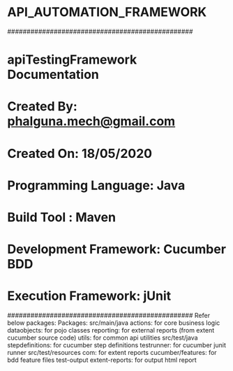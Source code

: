 # API_AUTOMATION_FRAMEWORK

################################################
#     apiTestingFramework Documentation        #
#  Created By: phalguna.mech@gmail.com         #
#  Created On: 18/05/2020                      #
#  Programming Language: Java                  #
#  Build Tool : Maven                          #
#  Development Framework: Cucumber BDD         #
#  Execution Framework: jUnit                  #
################################################
Refer below packages:
Packages:
	src/main/java
		actions: for core business logic
		dataobjects: for pojo classes
		reporting: for external reports (from extent cucumber source code)
		utils:	for common api utilities
	src/test/java
		stepdefinitions: for cucumber step definitions
		testrunner: for cucumber junit runner
	src/test/resources
		com: for extent reports
		cucumber/features: for bdd feature files
	test-output
		extent-reports: for output html report
 			
		
